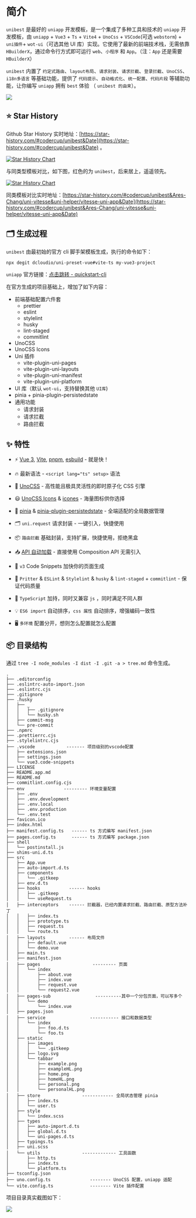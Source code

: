 # 简介

`unibest` 是最好的 `uniapp` 开发模板，是一个集成了多种工具和技术的 `uniapp` 开发模板，由 `uniapp` + `Vue3` + `Ts` + `Vite4` + `UnoCss` + `VSCode`(可选 `webstorm`) + `uni插件`+ `wot-ui`（可选其他 UI 库）实现。它使用了最新的前端技术栈，无需依靠 `HBuilderX`，通过命令行方式即可运行 `web`、`小程序` 和 `App`。（注：`App` 还是需要 `HBuilderX`）

`unibest` 内置了 `约定式路由`、`layout布局`、`请求封装`、`请求拦截`、`登录拦截`、`UnoCSS`、`i18n多语言` 等基础功能，提供了 `代码提示`、`自动格式化`、`统一配置`、`代码片段` 等辅助功能，让你编写 `uniapp` 拥有 `best` 体验 （ `unibest 的由来`）。

![](https://files.mdnice.com/user/23743/6252fa5f-4499-4396-984c-4eecf8fc209b.png)

## ⭐ Star History

Github Star History 实时地址：[https://star-history.com/#codercup/unibest&Date](https://star-history.com/#codercup/unibest&Date) 。

[![Star History Chart](https://api.star-history.com/svg?repos=codercup/unibest&type=Date)](https://star-history.com/#codercup/unibest&Date)

与同类型模板对比，如下图，红色的为 `unibest`，后来居上，遥遥领先。

[![Star History Chart](https://api.star-history.com/svg?repos=codercup/unibest,Ares-Chang/uni-vitesse,uni-helper/vitesse-uni-app&type=Date)](https://star-history.com/#codercup/unibest&Ares-Chang/uni-vitesse&uni-helper/vitesse-uni-app&Date)

同类模板对比实时地址：[https://star-history.com/#codercup/unibest&Ares-Chang/uni-vitesse&uni-helper/vitesse-uni-app&Date](https://star-history.com/#codercup/unibest&Ares-Chang/uni-vitesse&uni-helper/vitesse-uni-app&Date)

## 🗂 生成过程

`unibest` 由最初始的官方 cli 脚手架模板生成，执行的命令如下：

```sh
npx degit dcloudio/uni-preset-vue#vite-ts my-vue3-project
```

`uniapp` 官方链接：[点击跳转 - quickstart-cli](https://uniapp.dcloud.net.cn/quickstart-cli.html)

在官方生成的项目基础上，增加了如下内容：

- 前端基础配置六件套
  - prettier
  - eslint
  - stylelint
  - husky
  - lint-staged
  - commitlint
- UnoCSS
- UnoCSS Icons
- Uni 插件
  - vite-plugin-uni-pages
  - vite-plugin-uni-layouts
  - vite-plugin-uni-manifest
  - vite-plugin-uni-platform
- UI 库（默认 `wot-ui`，支持替换其他 `UI库`)
- pinia + pinia-plugin-persistedstate
- 通用功能
  - 请求封装
  - 请求拦截
  - 路由拦截

## ✨ 特性

- ⚡️ [Vue 3](https://github.com/vuejs/core), [Vite](https://github.com/vitejs/vite), [pnpm](https://pnpm.io/), [esbuild](https://github.com/evanw/esbuild) - 就是快！

- 🔥 最新语法 - `<script lang="ts" setup>` 语法

- 🎨 [UnoCSS](https://unocss.dev/) - 高性能且极具灵活性的即时原子化 CSS 引擎

- 😃 [UnoCSS Icons](https://unocss.dev/presets/icons) & [icones](https://icones.js.org/) - 海量图标供你选择

- 🍍 [pinia](https://pinia.vuejs.org/) & [pinia-plugin-persistedstate](https://prazdevs.github.io/pinia-plugin-persistedstate/zh/guide/) - 全端适配的全局数据管理

- 🗂 `uni.request` 请求封装 - 一键引入，快捷使用

- 📦 `路由拦截` 基础封装，支持扩展，快捷使用，拒绝黑盒

- 📥 [API 自动加载](https://github.com/antfu/unplugin-auto-import) - 直接使用 Composition API 无需引入

- 🎉 `v3` Code Snippets 加快你的页面生成

- 🦾 `Pritter` & `ESLint` & `Stylelint` & `husky` & `lint-staged` + `commitlint` - 保证代码质量

- 🌈 `TypeScript` 加持，同时又兼容 `js` ，同时满足不同人群

- 💡 `ES6 import` 自动排序，`css 属性` 自动排序，增强编码一致性

- 🖥 `多环境` 配置分开，想则怎么配置就怎么配置

## 📦 目录结构

通过 `tree -I node_modules -I dist -I .git -a > tree.md` 命令生成。

```tree
.
├── .editorconfig
├── .eslintrc-auto-import.json
├── .eslintrc.cjs
├── .gitignore
├── .husky
│   ├── _
│   │   ├── .gitignore
│   │   └── husky.sh
│   ├── commit-msg
│   └── pre-commit
├── .npmrc
├── .prettierrc.cjs
├── .stylelintrc.cjs
├── .vscode            ------- 项目级别的vscode配置
│   ├── extensions.json
│   ├── settings.json
│   └── vue3.code-snippets
├── LICENSE
├── README.app.md
├── README.md
├── commitlint.config.cjs
├── env               --------- 环境变量配置
│   ├── .env
│   ├── .env.development
│   ├── .env.local
│   ├── .env.production
│   └── .env.test
├── favicon.ico
├── index.html
├── manifest.config.ts   ------ ts 方式编写 manifest.json
├── pages.config.ts      ------ ts 方式编写 package.json
├── shell
│   └── postinstall.js
├── shims-uni.d.ts
├── src
│   ├── App.vue
│   ├── auto-import.d.ts
│   ├── components
│   │   └── .gitkeep
│   ├── env.d.ts
│   ├── hooks           ------ hooks
│   │   ├── .gitkeep
│   │   └── useRequest.ts
│   ├── interceptors    ------ 拦截器，已经内置请求拦截、路由拦截、原型方法补丁
│   │   ├── index.ts
│   │   ├── prototype.ts
│   │   ├── request.ts
│   │   └── route.ts
│   ├── layouts         ------ 布局文件
│   │   ├── default.vue
│   │   └── demo.vue
│   ├── main.ts
│   ├── manifest.json
│   ├── pages                    --------- 页面
│   │   └── index
│   │       ├── about.vue
│   │       ├── index.vue
│   │       ├── request.vue
│   │       └── request2.vue
│   ├── pages-sub                 ----------其中一个分包页面，可以写多个
│   │   └── demo
│   │       └── index.vue
│   ├── pages.json
│   ├── service                 ----------- 接口和数据类型
│   │   └── index
│   │       ├── foo.d.ts
│   │       └── foo.ts
│   ├── static
│   │   ├── images
│   │   │   └── .gitkeep
│   │   ├── logo.svg
│   │   └── tabbar
│   │       ├── example.png
│   │       ├── exampleHL.png
│   │       ├── home.png
│   │       ├── homeHL.png
│   │       ├── personal.png
│   │       └── personalHL.png
│   ├── store                ------------ 全局状态管理 pinia
│   │   ├── index.ts
│   │   └── user.ts
│   ├── style
│   │   └── index.scss
│   ├── types
│   │   ├── auto-import.d.ts
│   │   ├── global.d.ts
│   │   └── uni-pages.d.ts
│   ├── typings.ts
│   ├── uni.scss
│   └── utils                ------------- 工具函数
│       ├── http.ts
│       ├── index.ts
│       └── platform.ts
├── tsconfig.json
├── uno.config.ts               -------- UnoCSS 配置，uniapp 适配
└── vite.config.ts              -------- Vite 插件配置
```

项目目录真实截图如下：

![](https://files.mdnice.com/user/23743/edbcc9f5-e341-4887-a9df-72441829658a.png)

